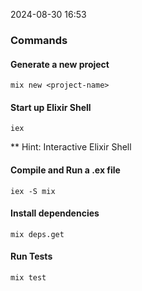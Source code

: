 
2024-08-30 16:53

### Commands 

#### Generate a new project
`mix new <project-name>`

#### Start up Elixir Shell
`iex` 

** Hint: Interactive Elixir Shell

#### Compile and Run a .ex file
`iex -S mix`

#### Install dependencies
`mix deps.get`

#### Run Tests
`mix test`
